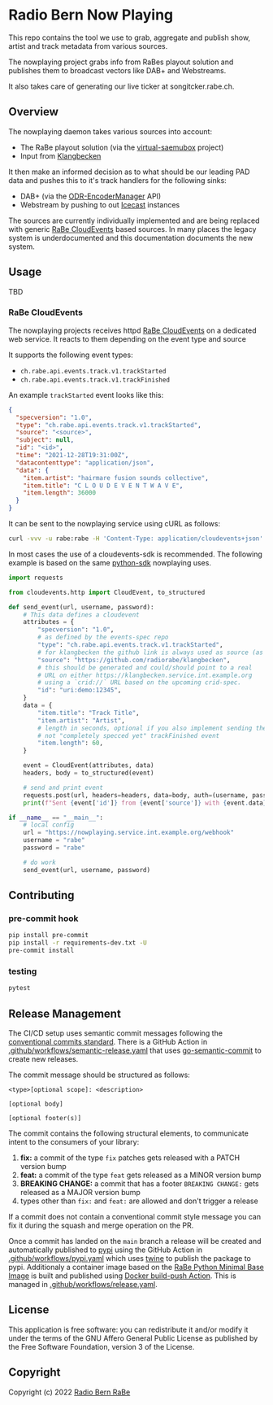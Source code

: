 # Radio Bern Now Playing

This repo contains the tool we use to grab, aggregate and publish show, artist and track metadata from various sources.

The nowplaying project grabs info from RaBes playout solution and publishes them to broadcast vectors like DAB+ and Webstreams.

It also takes care of generating our live ticker at songitcker.rabe.ch.

## Overview

The nowplaying daemon takes various sources into account:

- The RaBe playout solution (via the [virtual-saemubox](https://github.com/radiorabe/virtual-saemubox) project)
- Input from [Klangbecken](https://github.com/radiorabe/klangbecken)

It then make an informed decision as to what should be our leading PAD data and pushes this to it's track handlers for the following sinks:

- DAB+ (via the [ODR-EncoderManager](https://github.com/Opendigitalradio/ODR-EncoderManager) API)
- Webstream by pushing to out [Icecast](https://icecast.org/) instances

The sources are currently individually implemented and are being replaced with generic [RaBe CloudEvents](https://github.com/radiorabe/event-spec) based sources. In many places the legacy system is underdocumented and this documentation documents the new system.

## Usage

TBD

### RaBe CloudEvents

The nowplaying projects receives httpd [RaBe CloudEvents](https://github.com/radiorabe/event-spec) on a dedicated web service. It reacts to them depending on the event type and source

It supports the following event types:

- `ch.rabe.api.events.track.v1.trackStarted`
- `ch.rabe.api.events.track.v1.trackFinished`

An example `trackStarted` event looks like this:

```json
{
  "specversion": "1.0",
  "type": "ch.rabe.api.events.track.v1.trackStarted",
  "source": "<source>",
  "subject": null,
  "id": "<id>",
  "time": "2021-12-28T19:31:00Z",
  "datacontenttype": "application/json",
  "data": {
    "item.artist": "hairmare fusion sounds collective",
    "item.title": "C L O U D E V E N T W A V E",
    "item.length": 36000
  }
}
```

It can be sent to the nowplaying service using cURL as follows:

```bash
curl -vvv -u rabe:rabe -H 'Content-Type: application/cloudevents+json' -X POST -d '@event.json'  localhost:8080/webhook
```

In most cases the use of a cloudevents-sdk is recommended. The following example is based on the same [python-sdk](https://github.com/cloudevents/sdk-python) nowplaying uses.

```python
import requests

from cloudevents.http import CloudEvent, to_structured

def send_event(url, username, password):
    # This data defines a cloudevent
    attributes = {
        "specversion": "1.0",
        # as defined by the events-spec repo
        "type": "ch.rabe.api.events.track.v1.trackStarted",
        # for klangbecken the github link is always used as source (as per events-spec)
        "source": "https://github.com/radiorabe/klangbecken",
        # this should be generated and could/should point to a real
        # URL on either https://klangbecken.service.int.example.org
        # using a `crid://` URL based on the upcoming crid-spec.
        "id": "uri:demo:12345",
    }
    data = {
        "item.title": "Track Title",
        "item.artist": "Artist",
        # length in seconds, optional if you also implement sending the
        # not "completely specced yet" trackFinished event
        "item.length": 60,
    }

    event = CloudEvent(attributes, data)
    headers, body = to_structured(event)

    # send and print event
    requests.post(url, headers=headers, data=body, auth=(username, password))
    print(f"Sent {event['id']} from {event['source']} with {event.data}")

if __name__ == "__main__":
    # local config
    url = "https://nowplaying.service.int.example.org/webhook"
    username = "rabe"
    password = "rabe"

    # do work
    send_event(url, username, password)
```

## Contributing

### pre-commit hook

```bash
pip install pre-commit
pip install -r requirements-dev.txt -U
pre-commit install
```

### testing

```bash
pytest
```

## Release Management

The CI/CD setup uses semantic commit messages following the [conventional commits standard](https://www.conventionalcommits.org/en/v1.0.0/).
There is a GitHub Action in [.github/workflows/semantic-release.yaml](./.github/workflows/semantic-release.yaml)
that uses [go-semantic-commit](https://go-semantic-release.xyz/) to create new
releases.

The commit message should be structured as follows:

```
<type>[optional scope]: <description>

[optional body]

[optional footer(s)]
```

The commit contains the following structural elements, to communicate intent to the consumers of your library:

1. **fix:** a commit of the type `fix` patches gets released with a PATCH version bump
1. **feat:** a commit of the type `feat` gets released as a MINOR version bump
1. **BREAKING CHANGE:** a commit that has a footer `BREAKING CHANGE:` gets released as a MAJOR version bump
1. types other than `fix:` and `feat:` are allowed and don't trigger a release

If a commit does not contain a conventional commit style message you can fix
it during the squash and merge operation on the PR.

Once a commit has landed on the `main` branch a release will be created and automatically published to [pypi](https://pypi.org/)
using the GitHub Action in [.github/workflows/pypi.yaml](./.github/workflows/pypi.yaml) which uses [twine](https://twine.readthedocs.io/)
to publish the package to pypi. Additionaly a container image based on the [RaBe Python Minimal Base Image](https://github.com/radiorabe/container-image-python-minimal) is built and published using [Docker build-push Action](https://github.com/docker/build-push-action).
This is managed in [.github/workflows/release.yaml](./.github/workflows/release.yaml).

## License

This application is free software: you can redistribute it and/or modify it under
the terms of the GNU Affero General Public License as published by the Free
Software Foundation, version 3 of the License.

## Copyright

Copyright (c) 2022 [Radio Bern RaBe](http://www.rabe.ch)
